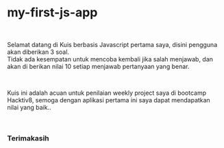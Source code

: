<h1>my-first-js-app</h1>
<br>
<p>Selamat datang di Kuis berbasis Javascript pertama saya, disini pengguna akan diberikan 3 soal.<br> Tidak ada kesempatan untuk mencoba kembali jika salah menjawab, dan akan di berikan nilai 10 setiap menjawab pertanyaan yang benar.</p>
<br>
<p>Kuis ini adalah acuan untuk penilaian weekly project saya di bootcamp Hacktiv8, semoga dengan aplikasi pertama ini saya dapat mendapatkan nilai yang baik..</p>
<br>
<h3>Terimakasih<h3>
